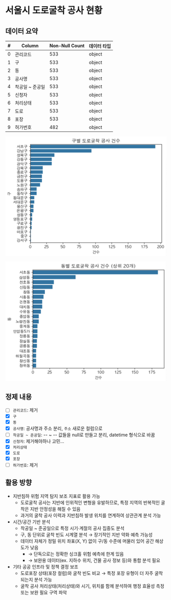 # 서울시 도로굴착 공사 현황

## 데이터 요약

| #  | Column          | Non-Null Count | 데이터 타입 |
|----|------------------|----------------|-------------|
| 0  | 관리코드            | 533            | object      |
| 1  | 구                | 533            | object      |
| 2  | 동                | 533            | object      |
| 3  | 공사명              | 533            | object      |
| 4  | 착공일 ~ 준공일       | 533            | object      |
| 5  | 신청자              | 533            | object      |
| 6  | 처리상태            | 533            | object      |
| 7  | 도로               | 533            | object      |
| 8  | 포장               | 533            | object      |
| 9  | 허가번호            | 482            | object      |

![구별 도로굴착 공사 건수](./img/구별%20도로굴착%20공사%20건수.png)

![동별 도로굴착 공사 건수](./img/동별%20도로굴착%20공사%20건수.png)

## 정제 내용

- [ ] `관리코드`: 제거
- [X] `구`
- [X] `동`
- [X] `공사명`: 공사명과 주소 분리, `주소` 새로운 컬럼으로
- [ ] `착공일 ~ 준공일`: -- ~ -- 값들을 null로 만들고 분리, datetime 형식으로 바꿈
- [X] `신청자`: 제거해야하나 고민...
- [X] `처리상태`
- [X] `도로`
- [X] `포장`
- [ ] `허가번호`: 제거

## 활용 방향

- 지반침하 위험 지역 탐지 보조 지표로 활용 가능
  - 도로굴착 공사는 지반에 인위적인 변형을 유발하므로, 특정 지역의 반복적인 굴착은 지반 안정성을 해칠 수 있음
  - 과거의 굴착 공사 이력과 지반침하 발생 위치를 연계하여 상관관계 분석 가능
- 시간/공간 기반 분석
  - 착공일 ~ 준공일으로 특정 시기·계절의 공사 집중도 분석
  - 구, 동 단위로 굴착 빈도 시계열 분석 → 장기적인 지반 약화 예측 가능성
  - 데이터 자체가 정밀 위치 좌표(X, Y) 없이 구/동 수준에 머물러 있어 공간 해상도가 낮음
    - → 단독으로는 정확한 싱크홀 위험 예측에 한계 있음
    - → 보완용 데이터(ex. 지하수 위치, 건물 공사 정보 등)와 통합 분석 필요
- 기타 공공 인프라 및 정책 결정 보조
  - 도로포장 상태(포장 컬럼)와 굴착 빈도 비교 → 특정 포장 유형이 더 자주 굴착되는지 분석 가능
  - 굴착 공사 처리상태(처리상태)와 시기, 위치를 함께 분석하여 행정 효율성 측정 또는 보완 필요 구역 파악